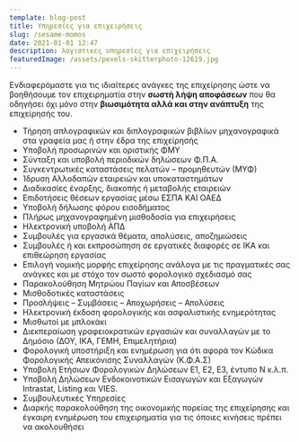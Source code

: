 ```yaml
---
template: blog-post
title: Υπηρεσίες για επιχειρήσεις
slug: /sesame-momos
date: 2021-01-01 12:47
description: λογιστικες υπηρεσίες για επιχειρήσεις
featuredImage: /assets/pexels-skitterphoto-12619.jpg
---
```

Ενδιαφερόμαστε για τις ιδιαίτερες ανάγκες της επιχείρησης ώστε να βοηθήσουμε τον επιχειρηματία στην **σωστή λήψη αποφάσεων** που θα οδηγήσει όχι μόνο στην **βιωσιμότητα αλλά και στην ανάπτυξη** της επιχείρησής του.



* Τήρηση απλογραφικών και διπλογραφικών βιβλίων μηχανογραφικά στα γραφεία μας ή στην έδρα της επιχείρησής
* Υποβολή προσωρινών και οριστικής ΦΜΥ
* Σύνταξη και υποβολή περιοδικών δηλώσεων Φ.Π.Α.
* Συγκεντρωτικές καταστάσεις πελατών – προμηθευτών (ΜΥΦ)
* Ίδρυση Αλλοδαπών εταιρειών και υποκαταστημάτων
* Διαδικασίες έναρξης, διακοπής ή μεταβολής εταιρειών
* Επιδοτήσεις θέσεων εργασίας μέσω ΕΣΠΑ ΚΑΙ ΟΑΕΔ
* Υποβολή δήλωσης φόρου εισοδήματος
* Πλήρως μηχανογραφημένη μισθοδοσία για επιχειρήσεις
* Ηλεκτρονική υποβολή ΑΠΔ
* Συμβουλές για εργασικά θέματα, απολύσεις, αποζημιώσεις
* Συμβουλές ή και εκπροσώπηση σε εργατικές διαφορές σε ΙΚΑ και επιθεώρηση εργασίας
* Επιλογή νομικής μορφής επιχείρησης ανάλογα με τις πραγματικές σας ανάγκες και με στόχο τον σωστό φορολογικό σχεδιασμό σας
* Παρακολούθηση Μητρώου Παγίων και Αποσβέσεων
* Μισθοδοτικές καταστάσεις
* Προσλήψεις – Συμβάσεις – Αποχωρήσεις – Απολύσεις
* Ηλεκτρονική έκδοση φορολογικής και ασφαλιστικής ενημερότητας
* Μισθωτοί με μπλοκάκι
* Διεκπεραίωση γραφειοκρατικών εργασιών και συναλλαγών με το Δημόσιο (ΔΟΥ, ΙΚΑ, ΓΕΜΗ, Επιμελητήρια)
* Φορολογική υποστήριξη και ενημέρωση για ότι αφορά τον Κώδικα Φορολογικής Απεικόνισης Συναλλαγών (Κ.Φ.Α.Σ)
* Υποβολή Ετήσιων Φορολογικών Δηλώσεων Ε1, Ε2, Ε3, έντυπο Ν κ.λ.π.
* Υποβολή Δηλώσεων Ενδοκοινοτικών Εισαγωγών και Εξαγωγών Intrastat, Listing και VIES.
* Συμβουλευτικές Υπηρεσίες
* Διαρκής παρακολούθηση της οικονομικής πορείας της επιχείρησης και έγκαιρη ενημέρωση του επιχειρηματία για τις όποιες κινήσεις πρέπει να ακολουθήσει